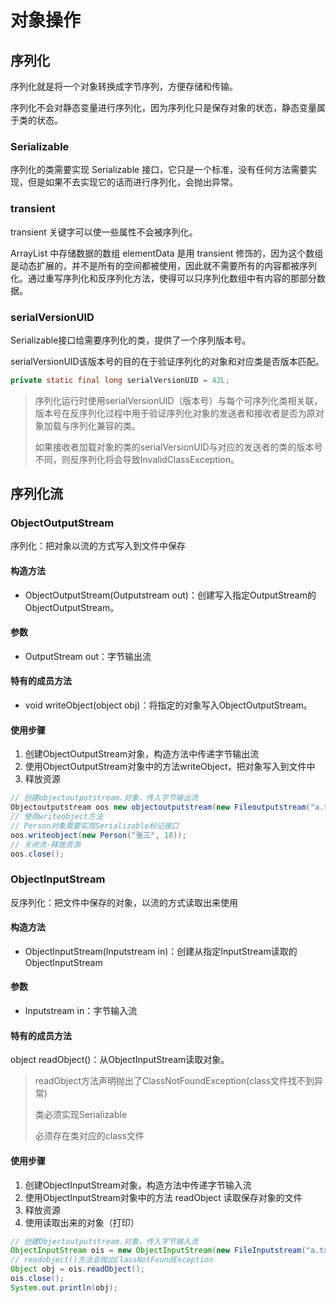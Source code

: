 # 对象操作

## 序列化

序列化就是将⼀个对象转换成字节序列，方便存储和传输。

序列化不会对静态变量进行序列化，因为序列化只是保存对象的状态，静态变量属于类的状态。

### Serializable

序列化的类需要实现 Serializable 接⼝，它只是⼀个标准，没有任何方法需要实现，但是如果不去实现它的话而进行序列化，会抛出异常。

### transient

transient 关键字可以使⼀些属性不会被序列化。

ArrayList 中存储数据的数组 elementData 是用 transient 修饰的，因为这个数组是动态扩展的，并不是所有的空间都被使用，因此就不需要所有的内容都被序列化。通过重写序列化和反序列化方法，使得可以只序列化数组中有内容的那部分数据。

### serialVersionUID

Serializable接口给需要序列化的类，提供了一个序列版本号。

serialVersionUID该版本号的目的在于验证序列化的对象和对应类是否版本匹配。

```java
private static final long serialVersionUID = 42L;
```

>序列化运行时使用serialVersionUID（版本号）与每个可序列化类相关联，版本号在反序列化过程中用于验证序列化对象的发送者和接收者是否为原对象加载与序列化兼容的类。
>
>如果接收者加载对象的类的serialVersionUID与对应的发送者的类的版本号不同，则反序列化将会导致InvalidClassException。

## 序列化流

### ObjectOutputStream

序列化：把对象以流的方式写入到文件中保存

#### 构造方法

- ObjectOutputStream(Outputstream out)：创建写入指定OutputStream的ObjectOutputStream。

#### 参数

- OutputStream out：字节输出流

#### 特有的成员方法

- void writeObject(object obj)：将指定的对象写入ObjectOutputStream。

#### 使用步骤

1. 创建ObjectOutputStream对象，构造方法中传递字节输出流
2. 使用ObjectOutputStream对象中的方法writeObject，把对象写入到文件中
3. 释放资源

```java
// 创建objectoutputstream.对象，传入字节输出流
Objectoutputstream oos new objectoutputstream(new Fileoutputstream("a.txt"));
// 使用writeobject方法
// Person对象需要实现Serializable标记接口
oos.writeobject(new Person("张三", 18));
// 关闭流·释放资源
oos.close();
```

### ObjectInputStream

反序列化：把文件中保存的对象，以流的方式读取出来使用

#### 构造方法

- ObjectInputStream(Inputstream in)：创建从指定InputStream读取的ObjectInputStream

#### 参数

- Inputstream in：字节输入流

#### 特有的成员方法

object readObject()：从ObjectInputStream读取对象。

>readObject方法声明抛出了ClassNotFoundException(class文件找不到异常)
>
>类必须实现Serializable
>
>必须存在类对应的class文件

#### 使用步骤

1. 创建ObjectInputStream对象，构造方法中传递字节输入流
2. 使用ObjectInputStream对象中的方法 readObject 读取保存对象的文件
3. 释放资源
4. 使用读取出来的对象（打印）

```java
// 创建Objectoutputstream.对象，传入字节输入流
ObjectInputStream ois = new ObjectInputStream(new FileInputstream("a.txt"));
// readobject()方法会抛出ClassNotFoundException
Object obj = ois.readObject();
ois.close();
System.out.println(obj);
```
